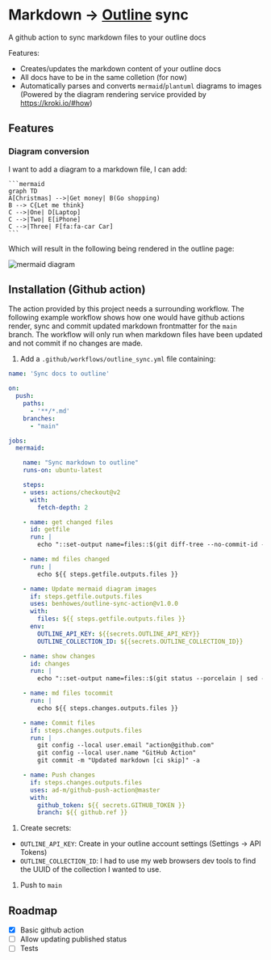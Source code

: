 # Markdown -> [Outline](https://getoutline.com) sync

A github action to sync markdown files to your outline docs

Features:
- Creates/updates the markdown content of your outline docs
- All docs have to be in the same colletion (for now)
- Automatically parses and converts `mermaid`/`plantuml` diagrams to images (Powered by the diagram rendering service provided by https://kroki.io/#how)

## Features


### Diagram conversion

I want to add a diagram to a markdown file, I can add:

    ```mermaid
    graph TD
    A[Christmas] -->|Get money| B(Go shopping)
    B --> C{Let me think}
    C -->|One| D[Laptop]
    C -->|Two| E[iPhone]
    C -->|Three| F[fa:fa-car Car]
    ```

Which will result in the following being rendered in the outline page:

![mermaid diagram](https://kroki.io/mermaid/svg/eNpLL0osyFAIceFyjHbOKMosLslNLI5V0NW1q3FPLVHIzc9LraxRcNJwz1cozsgvKMjMS9fkcgLJKzhX-4BUpCqUZGTmZddyOYN1-eel1ii4RPskFpTkF8RCBUPK82sUXKMzAzKA5sEFM4pSgWrdotMSrdISdZMTixScE4tiAXpCLw8=)


## Installation (Github action)

The action provided by this project needs a surrounding workflow. The following example workflow shows how one would have github actions render, sync and commit updated markdown frontmatter for the `main` branch. The workflow will only run when markdown files have been updated and not commit if no changes are made.


1. Add a `.github/workflows/outline_sync.yml` file containing:

  ```yaml
  name: 'Sync docs to outline'

  on:
    push:
      paths:
        - '**/*.md'
      branches:
        - "main"

  jobs:
    mermaid:

      name: "Sync markdown to outline"
      runs-on: ubuntu-latest

      steps:
      - uses: actions/checkout@v2
        with:
          fetch-depth: 2

      - name: get changed files
        id: getfile
        run: |
          echo "::set-output name=files::$(git diff-tree --no-commit-id --name-only -r ${{ github.sha }} | grep -e '.*\.md$' | xargs)"

      - name: md files changed
        run: |
          echo ${{ steps.getfile.outputs.files }}

      - name: Update mermaid diagram images
        if: steps.getfile.outputs.files
        uses: benhowes/outline-sync-action@v1.0.0
        with:
          files: ${{ steps.getfile.outputs.files }}
        env:
          OUTLINE_API_KEY: ${{secrets.OUTLINE_API_KEY}}
          OUTLINE_COLLECTION_ID: ${{secrets.OUTLINE_COLLECTION_ID}}

      - name: show changes
        id: changes
        run: |
          echo "::set-output name=files::$(git status --porcelain | sed -e 's!.*/!!' | xargs)"

      - name: md files tocommit
        run: |
          echo ${{ steps.changes.outputs.files }}

      - name: Commit files
        if: steps.changes.outputs.files
        run: |
          git config --local user.email "action@github.com"
          git config --local user.name "GitHub Action"
          git commit -m "Updated markdown [ci skip]" -a

      - name: Push changes
        if: steps.changes.outputs.files
        uses: ad-m/github-push-action@master
        with:
          github_token: ${{ secrets.GITHUB_TOKEN }}
          branch: ${{ github.ref }}


  ```

1. Create secrets:
  - `OUTLINE_API_KEY`: Create in your outline account settings (Settings -> API Tokens)
  - `OUTLINE_COLLECTION_ID`: I had to use my web browsers dev tools to find the UUID of the collection I wanted to use.

1. Push to `main`

## Roadmap

- [x] Basic github action
- [ ] Allow updating published status
- [ ] Tests
